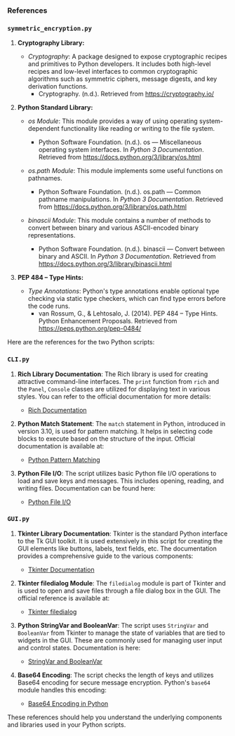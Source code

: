 ### References

### `symmetric_encryption.py`

1. **Cryptography Library:**
   - *Cryptography*: A package designed to expose cryptographic recipes and primitives to Python developers. It includes both high-level recipes and low-level interfaces to common cryptographic algorithms such as symmetric ciphers, message digests, and key derivation functions.
     - Cryptography. (n.d.). Retrieved from https://cryptography.io/

2. **Python Standard Library:**
   - *os Module*: This module provides a way of using operating system-dependent functionality like reading or writing to the file system.
     - Python Software Foundation. (n.d.). os — Miscellaneous operating system interfaces. In *Python 3 Documentation*. Retrieved from https://docs.python.org/3/library/os.html
     
   - *os.path Module*: This module implements some useful functions on pathnames.
     - Python Software Foundation. (n.d.). os.path — Common pathname manipulations. In *Python 3 Documentation*. Retrieved from https://docs.python.org/3/library/os.path.html
   
   - *binascii Module*: This module contains a number of methods to convert between binary and various ASCII-encoded binary representations.
     - Python Software Foundation. (n.d.). binascii — Convert between binary and ASCII. In *Python 3 Documentation*. Retrieved from https://docs.python.org/3/library/binascii.html

3. **PEP 484 – Type Hints:**
   - *Type Annotations*: Python's type annotations enable optional type checking via static type checkers, which can find type errors before the code runs.
     - van Rossum, G., & Lehtosalo, J. (2014). PEP 484 – Type Hints. Python Enhancement Proposals. Retrieved from https://peps.python.org/pep-0484/

Here are the references for the two Python scripts:

### `CLI.py`

1. **Rich Library Documentation**: The Rich library is used for creating attractive command-line interfaces. The `print` function from `rich` and the `Panel`, `Console` classes are utilized for displaying text in various styles. You can refer to the official documentation for more details:
   - [Rich Documentation](https://rich.readthedocs.io/en/stable/)

2. **Python Match Statement**: The `match` statement in Python, introduced in version 3.10, is used for pattern matching. It helps in selecting code blocks to execute based on the structure of the input. Official documentation is available at:
   - [Python Pattern Matching](https://docs.python.org/3/whatsnew/3.10.html#pattern-matching)

3. **Python File I/O**: The script utilizes basic Python file I/O operations to load and save keys and messages. This includes opening, reading, and writing files. Documentation can be found here:
   - [Python File I/O](https://docs.python.org/3/tutorial/inputoutput.html#reading-and-writing-files)

### `GUI.py`

1. **Tkinter Library Documentation**: Tkinter is the standard Python interface to the Tk GUI toolkit. It is used extensively in this script for creating the GUI elements like buttons, labels, text fields, etc. The documentation provides a comprehensive guide to the various components:
   - [Tkinter Documentation](https://docs.python.org/3/library/tkinter.html)

2. **Tkinter filedialog Module**: The `filedialog` module is part of Tkinter and is used to open and save files through a file dialog box in the GUI. The official reference is available at:
   - [Tkinter filedialog](https://docs.python.org/3/library/tkinter.filedialog.html)

3. **Python StringVar and BooleanVar**: The script uses `StringVar` and `BooleanVar` from Tkinter to manage the state of variables that are tied to widgets in the GUI. These are commonly used for managing user input and control states. Documentation is here:
   - [StringVar and BooleanVar](https://effbot.org/tkinterbook/variable.htm)

4. **Base64 Encoding**: The script checks the length of keys and utilizes Base64 encoding for secure message encryption. Python's `base64` module handles this encoding:
   - [Base64 Encoding in Python](https://docs.python.org/3/library/base64.html)

These references should help you understand the underlying components and libraries used in your Python scripts.